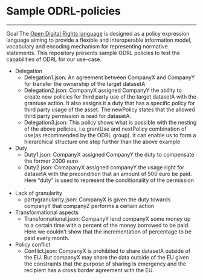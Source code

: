 # Sample ODRL-policies


---
Goal
The [Open Digital Rights language](https://www.w3.org/TR/odrl-model/) is designed as a policy expression language aiming to provide a flexible and interoperable information model, vocabulary and encoding mechanism for representing normative statements. This repository presents sample ODRL policies to test the capabilities of ODRL for our use-case.

- Delegation
  - Delegation1.json: An agreement between CompanyX and CompanyY for transfer the ownership of the target datasetA
  - Delegation2.json: CompanyX assigned CompanyY the ability to create new policies for third party use of the target datasetA with the grantuse action. It also assigns it a duty that has a specific policy for third party usage of the asset. The newPolicy states that the allowed third party permission is read for datasetA.
  - Delegation3.json: This policy shows what  is possible with the nesting of the above policies, i.e grantUse and nextPolicy combination of use(as recommended by the ODRL group). It can enable us to form a hierarchical structure one step further than the above example
- Duty
  - Duty1.json: CompanyX assigned CompanyY the duty to compensate the former 2000 euro
  - Duty2.json: ComapanyX assigned companyY the usage right for datasetA with the precondition that an amount of 500 euro be paid. Here “duty” is used to represent the conditionality of the permission .  
- Lack of granularity
  - partygranularity.json: CompanyX is given the duty towards companyY that companyZ performs a certain action  
- Transformational aspects
  - Transformational.json: CompanyY lend companyX some money up to a certain time with a percent of the money borrowed to be paid. Here we couldn’t show that the incrementation of percentage to be paid every month.
- Policy conflict
  - Conflict.json: CompanyX is prohibited to share datasetA outside of the EU. But companyX may share the data outside of the EU given the constraints that the purpose of sharing is emergency and the recipient has a cross border agreement with the EU.
